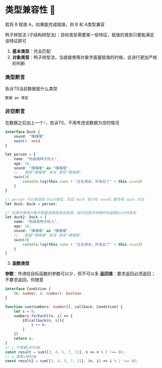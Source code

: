 # 类型兼容性 :dart:

若将 B 赋值 A，如果能完成赋值，则 B 和 A类型兼容

鸭子辨型法 (子结构辨型法)：目标类型需要某一些特征，赋值的类型只要能满足该特征即可

1. **基本类型**：完全匹配
2. **对象类型**：鸭子辨型法，当直接使用对象字面量赋值的时候，会进行更加严格的判断

### 类型断言

告诉TS当前数据是什么类型

```ts
数据 as 类型
```

### 非空断言

在数据之后加上一个`!`，告诉TS，不用考虑该数据为空的情况

```ts
interface Duck {
    sound: "嘎嘎嘎"
    swin(): void
}

let person = {
    name: "伪装成鸭子的人",
    age: 18,
    sound: "嘎嘎嘎" as "嘎嘎嘎",
    //   数据"嘎嘎嘎" 断言 类型"嘎嘎嘎"
    swin(){
        console.log(this.name + "正在游泳，并发出了" + this.sound)
    }
}

// person 可以赋值给 Duck类型，而且 duck 里只有 sound 属性和 swin 方法
let duck: Duck = person;

// 如果你使用对象字面量直接赋值会报错，因为这里你明确的知道是Duck的类型
let duck2: Duck = {
    name: "伪装成鸭子的人",
    age: 18,
    sound: "嘎嘎嘎" as "嘎嘎嘎",
    //   数据"嘎嘎嘎" 断言 类型"嘎嘎嘎"
    swin(){
        console.log(this.name + "正在游泳，并发出了" + this.sound)
    }
}
```

3. **函数类型**

**参数**：传递给目标函数的参数可以少，但不可以多
**返回值**：要求返回必须返回；不要求返回，你随意

```ts
interface Condition {
    (n: number, i: number): boolean
}

function sum(numbers: number[], callback: Condition) {
    let s = 0;
    numbers.forEach((n, i) => {
        if(callback(n, i)){
            s += n;
        }
    })
    return s;
}
// 1.不需要i的时候
const result = sum([3, 4, 5, 7, 11], n => n % 2 !== 0);
// 2.需要i得时候
const result2 = sum([3, 4, 5, 7, 11], (n, i) => i % 2 !== 0);
```